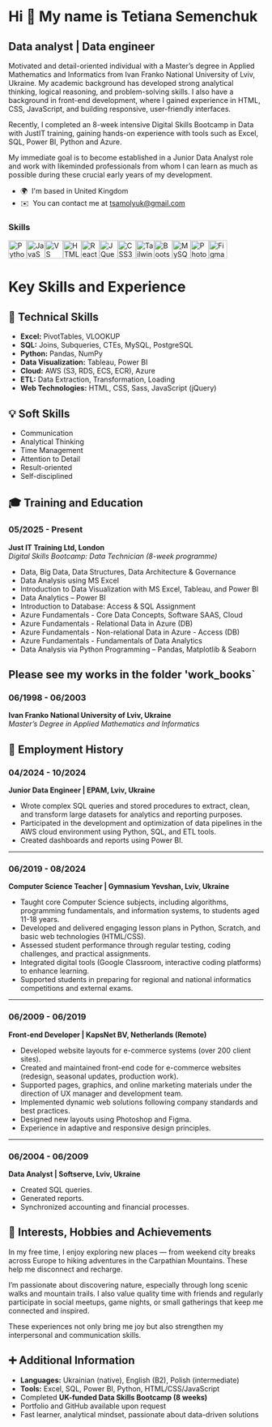 Hi 👋 My name is Tetiana Semenchuk
==================================

Data analyst | Data engineer
----------------------------

Motivated and detail-oriented individual with a Master’s degree in Applied Mathematics and Informatics from Ivan Franko National University of Lviv, Ukraine. My academic background has developed strong analytical thinking, logical reasoning, and problem-solving skills. I also have a background in front-end development, where I gained experience in HTML, CSS, JavaScript, and building responsive, user-friendly interfaces.

Recently, I completed an 8-week intensive Digital Skills Bootcamp in Data with JustIT training, gaining hands-on experience with tools such as Excel, SQL, Power BI, Python and Azure.

My immediate goal is to become established in a Junior Data Analyst role and work with likeminded professionals from whom I can learn as much as possible during these crucial early years of my development.

* 🌍  I'm based in United Kingdom
* ✉️  You can contact me at [tsamolyuk@gmail.com](mailto:tsamolyuk@gmail.com)

### Skills


<p align="left">
<a href="https://www.python.org/" target="_blank" rel="noreferrer"><img src="https://raw.githubusercontent.com/danielcranney/readme-generator/main/public/icons/skills/python-colored.svg" width="36" height="36" alt="Python" title="Python"/></a><a href="https://developer.mozilla.org/en-US/docs/Web/JavaScript" target="_blank" rel="noreferrer"><img src="https://raw.githubusercontent.com/danielcranney/readme-generator/main/public/icons/skills/javascript-colored.svg" width="36" height="36" alt="JavaScript" title="JavaScript"/></a><a href="https://code.visualstudio.com/" target="_blank" rel="noreferrer"><img src="https://raw.githubusercontent.com/danielcranney/readme-generator/main/public/icons/skills/visualstudiocode-colored.svg" width="36" height="36" alt="VS Code" title="VS Code"/></a><a href="https://developer.mozilla.org/en-US/docs/Glossary/HTML5" target="_blank" rel="noreferrer"><img src="https://raw.githubusercontent.com/danielcranney/readme-generator/main/public/icons/skills/html5-colored.svg" width="36" height="36" alt="HTML5" title="HTML5"/></a><a href="https://reactjs.org/" target="_blank" rel="noreferrer"><img src="https://raw.githubusercontent.com/danielcranney/readme-generator/main/public/icons/skills/react-colored.svg" width="36" height="36" alt="React" title="React"/></a><a href="https://jquery.com/" target="_blank" rel="noreferrer"><img src="https://raw.githubusercontent.com/danielcranney/readme-generator/main/public/icons/skills/jquery-colored.svg" width="36" height="36" alt="JQuery" title="JQuery"/></a><a href="https://www.w3.org/TR/CSS/#css" target="_blank" rel="noreferrer"><img src="https://raw.githubusercontent.com/danielcranney/readme-generator/main/public/icons/skills/css3-colored.svg" width="36" height="36" alt="CSS3" title="CSS3"/></a><a href="https://tailwindcss.com/" target="_blank" rel="noreferrer"><img src="https://raw.githubusercontent.com/danielcranney/readme-generator/main/public/icons/skills/tailwindcss-colored.svg" width="36" height="36" alt="TailwindCSS" title="TailwindCSS"/></a><a href="https://getbootstrap.com/" target="_blank" rel="noreferrer"><img src="https://raw.githubusercontent.com/danielcranney/readme-generator/main/public/icons/skills/bootstrap-colored.svg" width="36" height="36" alt="Bootstrap" title="Bootstrap"/></a><a href="https://www.mysql.com/" target="_blank" rel="noreferrer"><img src="https://raw.githubusercontent.com/danielcranney/readme-generator/main/public/icons/skills/mysql-colored.svg" width="36" height="36" alt="MySQL" title="MySQL"/></a><a href="https://www.adobe.com/uk/products/photoshop.html" target="_blank" rel="noreferrer"><img src="https://raw.githubusercontent.com/danielcranney/readme-generator/main/public/icons/skills/photoshop-colored.svg" width="36" height="36" alt="Photoshop" title="Photoshop"/></a><a href="https://www.figma.com/" target="_blank" rel="noreferrer"><img src="https://raw.githubusercontent.com/danielcranney/readme-generator/main/public/icons/skills/figma-colored.svg" width="36" height="36" alt="Figma" title="Figma"/></a>
</p>

# Key Skills and Experience

## 🔧 Technical Skills

- **Excel:** PivotTables, VLOOKUP
- **SQL:** Joins, Subqueries, CTEs, MySQL, PostgreSQL
- **Python:** Pandas, NumPy
- **Data Visualization:** Tableau, Power BI
- **Cloud:** AWS (S3, RDS, ECS, ECR), Azure
- **ETL:** Data Extraction, Transformation, Loading
- **Web Technologies:** HTML, CSS, Sass, JavaScript (jQuery)

## 💡 Soft Skills

- Communication
- Analytical Thinking
- Time Management
- Attention to Detail
- Result-oriented
- Self-disciplined

## 🎓 Training and Education

### 05/2025 - Present  
**Just IT Training Ltd, London**  
*Digital Skills Bootcamp: Data Technician (8-week programme)*

- Data, Big Data, Data Structures, Data Architecture & Governance
- Data Analysis using MS Excel
- Introduction to Data Visualization with MS Excel, Tableau, and Power BI
- Data Analytics – Power BI
- Introduction to Database: Access & SQL Assignment
- Azure Fundamentals - Core Data Concepts, Software SAAS, Cloud
- Azure Fundamentals - Relational Data in Azure (DB)
- Azure Fundamentals - Non-relational Data in Azure - Access (DB)
- Azure Fundamentals - Fundamentals of Data Analytics
- Data Analysis via Python Programming – Pandas, Matplotlib & Seaborn

**Please see my works in the folder 'work_books`**
---

### 06/1998 - 06/2003  
**Ivan Franko National University of Lviv, Ukraine**  
*Master’s Degree in Applied Mathematics and Informatics*

## 💼 Employment History

### 04/2024 - 10/2024  
**Junior Data Engineer | EPAM, Lviv, Ukraine**

- Wrote complex SQL queries and stored procedures to extract, clean, and transform large datasets for analytics and reporting purposes.
- Participated in the development and optimization of data pipelines in the AWS cloud environment using Python, SQL, and ETL tools.
- Created dashboards and reports using Power BI.

---

### 06/2019 - 08/2024  
**Computer Science Teacher | Gymnasium Yevshan, Lviv, Ukraine**

- Taught core Computer Science subjects, including algorithms, programming fundamentals, and information systems, to students aged 11-18 years.
- Developed and delivered engaging lesson plans in Python, Scratch, and basic web technologies (HTML/CSS).
- Assessed student performance through regular testing, coding challenges, and practical assignments.
- Integrated digital tools (Google Classroom, interactive coding platforms) to enhance learning.
- Supported students in preparing for regional and national informatics competitions and external exams.

---

### 06/2009 - 06/2019  
**Front-end Developer | KapsNet BV, Netherlands (Remote)**

- Developed website layouts for e-commerce systems (over 200 client sites).
- Created and maintained front-end code for e-commerce websites (redesign, seasonal updates, production work).
- Supported pages, graphics, and online marketing materials under the direction of UX manager and development team.
- Implemented dynamic web solutions following company standards and best practices.
- Designed new layouts using Photoshop and Figma.
- Experience in adaptive and responsive design principles.

---

### 06/2004 - 06/2009  
**Data Analyst | Softserve, Lviv, Ukraine**

- Created SQL queries.
- Generated reports.
- Synchronized accounting and financial processes.

## 🎯 Interests, Hobbies and Achievements

In my free time, I enjoy exploring new places — from weekend city breaks across Europe to hiking adventures in the Carpathian Mountains. These help me disconnect and recharge.  

I’m passionate about discovering nature, especially through long scenic walks and mountain trails. I also value quality time with friends and regularly participate in social meetups, game nights, or small gatherings that keep me connected and inspired.  

These experiences not only bring me joy but also strengthen my interpersonal and communication skills.

## ➕ Additional Information

- **Languages:** Ukrainian (native), English (B2), Polish (intermediate)
- **Tools:** Excel, SQL, Power BI, Python, HTML/CSS/JavaScript
- Completed **UK-funded Data Skills Bootcamp (8 weeks)**
- Portfolio and GitHub available upon request
- Fast learner, analytical mindset, passionate about data-driven solutions



